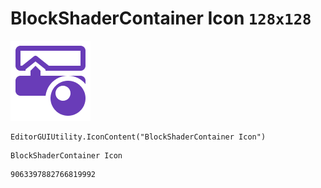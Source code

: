# BlockShaderContainer Icon `128x128`
<img src="/img/BlockShaderContainer%20Icon.png" width=128 height=128>

``` CSharp
EditorGUIUtility.IconContent("BlockShaderContainer Icon")
```
```
BlockShaderContainer Icon
```
```
9063397882766819992
```
